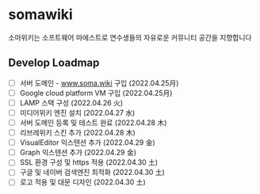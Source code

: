 # somawiki
소마위키는 소프트웨어 마에스트로 연수생들의 자유로운 커뮤니티 공간을 지향합니다

## Develop Loadmap
- [ ] 서버 도메인 - www.soma.wiki 구입 (2022.04.25月)
- [ ] Google cloud platform VM 구입 (2022.04.25月)
- [ ] LAMP 스택 구성 (2022.04.26 火)
- [ ] 미디어위키 엔진 설치 (2022.04.27 水)
- [ ] 서버 도메인 등록 및 테스트 완료 (2022.04.28 木)
- [ ] 리브레위키 스킨 추가 (2022.04.28 木)
- [ ] VisualEditor 익스텐션 추가 (2022.04.29 金)
- [ ] Graph 익스텐션 추가 (2022.04.29 金)
- [ ] SSL 환경 구성 및 https 적용 (2022.04.30 土)
- [ ] 구글 및 네이버 검색엔진 최적화 (2022.04.30 土)
- [ ] 로고 적용 및 대문 디자인 (2022.04.30 土)
